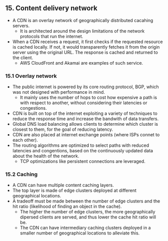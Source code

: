 ## 15. Content delivery network
- A CDN is an overlay network of geographically distributed cacahing servers.
  - It is architected around the design limitations of the network protocols that run the internet.
- When a CDN receives a request, it first checks if the requested resource is cached locally. If not, it would transparently fetches it from the origin server using the original URL. The response is cached and returned to the client.
  - AWS CloudFront and Akamai are examples of such service.

### 15.1 Overlay network
- The public internet is powered by its core routing protocol, BGP, which was not designed with performance in mind.
  - It mainly uses the number of hops to cost how expensive a path is with respect to another, without considering their latencies or congestions.
- CDN is built on top of the internet exploiting a variety of techniques to reduce the response time and increase the bandwith of data transfers.
- Global DNS load balancing allows clients to determine which cluster is closest to them, for the goal of reducing latency.
- CDN are also placed at internet exchange points (where ISPs connet to each other).
- The routing algorithms are optimized to select paths with reduced latencies and congentions, based on the continuously updated data about the health of the network.
  - TCP optimizations like persistent connections are leveraged.

### 15.2 Caching
- A CDN can have multiple content caching layers.
- The top layer is made of edge clusters deployed at different geographical locations.
- A tradeoff must be made between the number of edge clusters and the hit ratio (likelihood of finding an object in the cache).
  - The higher the number of edge clusters, the more geographically dipersed clients are served, and thus lower the cache hit ratio will be.
  - The CDN can have intermediary caching clusters deployed in a smaller number of geographical locations to alleviate this.